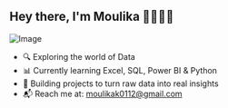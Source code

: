 ## Hey there, I'm Moulika 👋🏼👩🏻
![Image](https://github.com/user-attachments/assets/305493b1-c114-40f1-b50d-201e15f18bb1)

+ 🔍 Exploring the world of Data  
+ 📊 Currently learning Excel, SQL, Power BI & Python 
+ 🌱 Building projects to turn raw data into real insights  
+ 📬 Reach me at: moulikak0112@gmail.com
